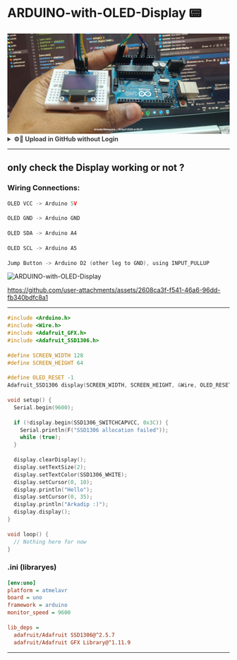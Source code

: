 # ARDUINO-with-OLED-Display 📟

<img src="public/ARDUINO-with-OLED-Display 01.jpg">

<details>
  <summary style="opacity: 0.85;"><b>⚙️📌 Upload in GitHub without Login</b></summary><br>

I want to **push just this one project folder** to a **different GitHub account/repo (temporarily)** using my **personal access token**, without affecting your existing projects or GitHub account setup in VS Code.

---

## ✅ Steps to Upload This Folder to That Repo (Temporarily)

### 📂 1. Open terminal in the project folder

```bash
cd path/to/ARDUINO-with-OLED-Display
```

### 🌱 2. Initialize Git (if not already)

```bash
git init
```

### 📝 3. Add and commit all files

```bash
git add .
git commit -m "Initial commit for OLED project"
```

### 🔗 4. Add the remote with token (for one-time push)

![Screenshot (328)](https://github.com/user-attachments/assets/b66abca0-c6e4-4285-aa8b-4fc74923ccdc)

Replace `<YOUR_TOKEN_HERE>` with your actual **Personal Access Token**:

```bash
git remote add origin https://<YOUR_TOKEN_HERE>@github.com/Arkadip2007/ARDUINO-with-OLED-Display.git
```

**Important**: Don’t put `<>` around the token when actually typing.

✅ Example:
```bash
git remote add origin https://ghp_abcd123456789yourtoken@github.com/Arkadip2007/ARDUINO-with-OLED-Display.git
```

> This way it won’t ask for username/password and uses your token directly.

### 🛠️ 5. Set the branch name (if needed)

```bash
git branch -M main
```

### 🚀 6. Push to GitHub

```bash
git push -u origin main
```

---

## ✅ Optional: Clean up after push (secure)

After you're done, you can **remove the remote with token** to avoid accidentally leaking it:

```bash
git remote set-url origin https://github.com/Arkadip2007/ARDUINO-with-OLED-Display.git
```

Or just delete the `.git` folder if this was a one-time thing:

```bash
rm -rf .git
```

</details>

---

## only check the Display working or not ?

### Wiring Connections:

```go
OLED VCC -> Arduino 5V

OLED GND -> Arduino GND

OLED SDA -> Arduino A4

OLED SCL -> Arduino A5

Jump Button -> Arduino D2 (other leg to GND), using INPUT_PULLUP
```

![ARDUINO-with-OLED-Display](https://github.com/user-attachments/assets/9df7aa80-0795-4f0e-8859-f09b91ff5278)

https://github.com/user-attachments/assets/2608ca3f-f541-46a6-96dd-fb340bdfc8a1

---

```cpp
#include <Arduino.h>
#include <Wire.h>
#include <Adafruit_GFX.h>
#include <Adafruit_SSD1306.h>

#define SCREEN_WIDTH 128
#define SCREEN_HEIGHT 64

#define OLED_RESET -1
Adafruit_SSD1306 display(SCREEN_WIDTH, SCREEN_HEIGHT, &Wire, OLED_RESET);

void setup() {
  Serial.begin(9600);

  if (!display.begin(SSD1306_SWITCHCAPVCC, 0x3C)) {
    Serial.println(F("SSD1306 allocation failed"));
    while (true);
  }

  display.clearDisplay();
  display.setTextSize(2);
  display.setTextColor(SSD1306_WHITE);
  display.setCursor(0, 10);
  display.println("Hello");
  display.setCursor(0, 35);
  display.println("Arkadip :)");
  display.display();
}

void loop() {
  // Nothing here for now
}
```

### .ini (libraryes)
```ini
[env:uno]
platform = atmelavr
board = uno
framework = arduino
monitor_speed = 9600

lib_deps =
  adafruit/Adafruit SSD1306@^2.5.7
  adafruit/Adafruit GFX Library@^1.11.9
```

---
